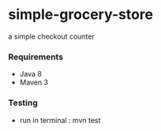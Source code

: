 # simple-grocery-store
a simple checkout counter

### Requirements
* Java 8
* Maven 3

### Testing
* run in terminal : mvn test


